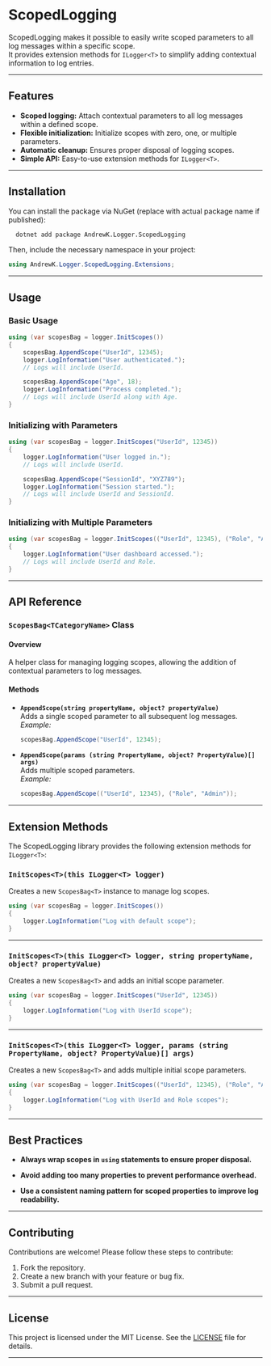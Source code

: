 # ScopedLogging

ScopedLogging makes it possible to easily write scoped parameters to all log messages within a specific scope.  
It provides extension methods for `ILogger<T>` to simplify adding contextual information to log entries.

---

## Features

- **Scoped logging:** Attach contextual parameters to all log messages within a defined scope.
- **Flexible initialization:** Initialize scopes with zero, one, or multiple parameters.
- **Automatic cleanup:** Ensures proper disposal of logging scopes.
- **Simple API:** Easy-to-use extension methods for `ILogger<T>`.

---

## Installation

You can install the package via NuGet (replace with actual package name if published):

```sh
  dotnet add package AndrewK.Logger.ScopedLogging
```

Then, include the necessary namespace in your project:

```csharp
using AndrewK.Logger.ScopedLogging.Extensions;
```

---

## Usage

### Basic Usage

```csharp
using (var scopesBag = logger.InitScopes())
{
    scopesBag.AppendScope("UserId", 12345);
    logger.LogInformation("User authenticated.");
    // Logs will include UserId.

    scopesBag.AppendScope("Age", 18);
    logger.LogInformation("Process completed.");
    // Logs will include UserId along with Age.
}
```

### Initializing with Parameters

```csharp
using (var scopesBag = logger.InitScopes("UserId", 12345))
{
    logger.LogInformation("User logged in.");
    // Logs will include UserId.

    scopesBag.AppendScope("SessionId", "XYZ789");
    logger.LogInformation("Session started.");
    // Logs will include UserId and SessionId.
}
```

### Initializing with Multiple Parameters

```csharp
using (var scopesBag = logger.InitScopes(("UserId", 12345), ("Role", "Admin")))
{
    logger.LogInformation("User dashboard accessed.");
    // Logs will include UserId and Role.
}
```

---

## API Reference

### `ScopesBag<TCategoryName>` Class

#### Overview

A helper class for managing logging scopes, allowing the addition of contextual parameters to log messages.

#### Methods

- **`AppendScope(string propertyName, object? propertyValue)`**  
  Adds a single scoped parameter to all subsequent log messages.  
  _Example:_
  ```csharp
  scopesBag.AppendScope("UserId", 12345);
  ```

- **`AppendScope(params (string PropertyName, object? PropertyValue)[] args)`**  
  Adds multiple scoped parameters.  
  _Example:_
  ```csharp
  scopesBag.AppendScope(("UserId", 12345), ("Role", "Admin"));
  ```

---

## Extension Methods

The ScopedLogging library provides the following extension methods for `ILogger<T>`:

### `InitScopes<T>(this ILogger<T> logger)`

Creates a new `ScopesBag<T>` instance to manage log scopes.

```csharp
using (var scopesBag = logger.InitScopes())
{
    logger.LogInformation("Log with default scope");
}
```

---

### `InitScopes<T>(this ILogger<T> logger, string propertyName, object? propertyValue)`

Creates a new `ScopesBag<T>` and adds an initial scope parameter.

```csharp
using (var scopesBag = logger.InitScopes("UserId", 12345))
{
    logger.LogInformation("Log with UserId scope");
}
```

---

### `InitScopes<T>(this ILogger<T> logger, params (string PropertyName, object? PropertyValue)[] args)`

Creates a new `ScopesBag<T>` and adds multiple initial scope parameters.

```csharp
using (var scopesBag = logger.InitScopes(("UserId", 12345), ("Role", "Admin")))
{
    logger.LogInformation("Log with UserId and Role scopes");
}
```

---

## Best Practices

- **Always wrap scopes in `using` statements to ensure proper disposal.**

- **Avoid adding too many properties to prevent performance overhead.**

- **Use a consistent naming pattern for scoped properties to improve log readability.**

---

## Contributing

Contributions are welcome! Please follow these steps to contribute:

1. Fork the repository.
2. Create a new branch with your feature or bug fix.
3. Submit a pull request.

---

## License

This project is licensed under the MIT License. See the [LICENSE](LICENSE) file for details.

---
